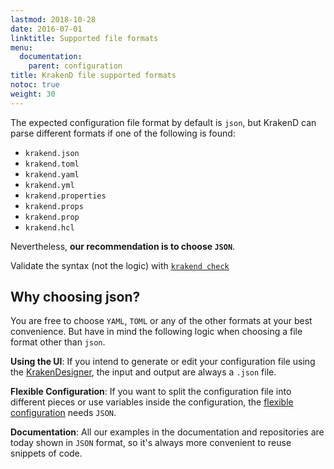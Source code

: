 ```yaml
---
lastmod: 2018-10-28
date: 2016-07-01
linktitle: Supported file formats
menu:
  documentation:
    parent: configuration
title: KrakenD file supported formats
notoc: true
weight: 30
---
```


The expected configuration file format by default is `json`, but KrakenD can parse different formats if one of the following is found:

- `krakend.json`
- `krakend.toml`
- `krakend.yaml`
- `krakend.yml`
- `krakend.properties`
- `krakend.props`
- `krakend.prop`
- `krakend.hcl`

Nevertheless, **our recommendation is to choose `JSON`**.

Validate the syntax (not the logic) with [`krakend check`](/docs/commands/check/)

## Why choosing json?
You are free to choose `YAML`, `TOML` or any of the other formats at your best convenience. But have in mind the following logic when choosing a file format other than `json`.

**Using the UI**: If you intend to generate or edit your configuration file using the [KrakenDesigner](https://designer.krakend.io), the input and output are always a `.json` file.

**Flexible Configuration**: If you want to split the configuration file into different pieces or use variables inside the configuration, the [flexible configuration](/docs/configuration/flexible-config/) needs `JSON`.

**Documentation**: All our examples in the documentation and repositories are today shown in `JSON` format, so it's always more convenient to reuse snippets of code.
